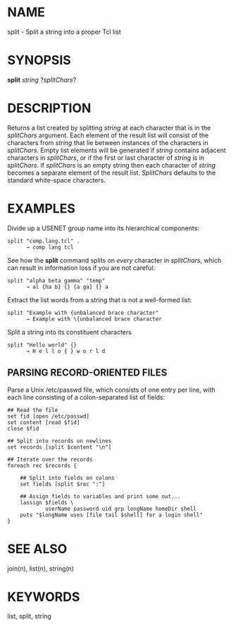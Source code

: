 # NAME

split - Split a string into a proper Tcl list

# SYNOPSIS

**split** *string* ?*splitChars*?

# DESCRIPTION

Returns a list created by splitting *string* at each character that is
in the *splitChars* argument. Each element of the result list will
consist of the characters from *string* that lie between instances of
the characters in *splitChars*. Empty list elements will be generated if
*string* contains adjacent characters in *splitChars*, or if the first
or last character of *string* is in *splitChars*. If *splitChars* is an
empty string then each character of *string* becomes a separate element
of the result list. *SplitChars* defaults to the standard white-space
characters.

# EXAMPLES

Divide up a USENET group name into its hierarchical components:

    split "comp.lang.tcl" .
          → comp lang tcl

See how the **split** command splits on *every* character in
*splitChars*, which can result in information loss if you are not
careful:

    split "alpha beta gamma" "temp"
          → al {ha b} {} {a ga} {} a

Extract the list words from a string that is not a well-formed list:

    split "Example with {unbalanced brace character"
          → Example with \{unbalanced brace character

Split a string into its constituent characters

    split "Hello world" {}
          → H e l l o { } w o r l d

## PARSING RECORD-ORIENTED FILES

Parse a Unix /etc/passwd file, which consists of one entry per line,
with each line consisting of a colon-separated list of fields:

    ## Read the file
    set fid [open /etc/passwd]
    set content [read $fid]
    close $fid

    ## Split into records on newlines
    set records [split $content "\n"]

    ## Iterate over the records
    foreach rec $records {

        ## Split into fields on colons
        set fields [split $rec ":"]

        ## Assign fields to variables and print some out...
        lassign $fields \
                userName password uid grp longName homeDir shell
        puts "$longName uses [file tail $shell] for a login shell"
    }

# SEE ALSO

join(n), list(n), string(n)

# KEYWORDS

list, split, string
